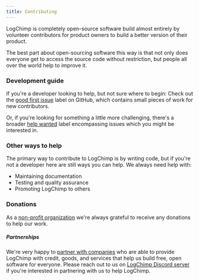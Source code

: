 ```yaml
---
title: Contributing
---
```


LogChimp is completely open-source software build almost entirely by volunteer contributors for product owners to build a better version of their product.

The best part about open-sourcing software this way is that not only does everyone get to access the source code without restriction, but people all over the world help to improve it.

### Development guide

If you're a developer looking to help, but not sure where to begin: Check out the [good first issue](https://github.com/logchimp/logchimp/labels/good%20first%20issue) label on GitHub, which contains small pieces of work for new contributors.

Or, if you're looking for something a little more challenging, there's a broader [help wanted](https://github.com/logchimp/logchimp/labels/help%20wanted) label encompassing issues which you might be interested in.

### Other ways to help

The primary way to contribute to LogChimp is by writing code, but if you're not a developer here are still ways you can help. We always need help with:

- Maintaining documentation
- Testing and quality assurance
- Promoting LogChimp to others

### Donations

As a [non-profit organization](https://github.com/logchimp/) we're always grateful to receive any donations to help our work.

##### Partnerships

We're very happy to [partner with companies](/partners) who are able to provide LogChimp with credit, goods, and services that help us build free, open software for everyone. Please reach out to us on [LogChimp Discord server](https://discordapp.com/invite/A7mztcC/) if you're interested in partnering with us to help LogChimp.
